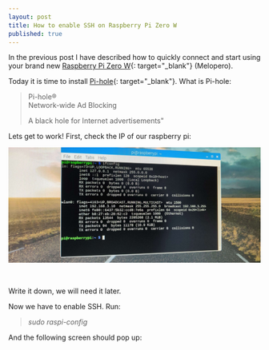 ```yaml
---
layout: post
title: How to enable SSH on Raspberry Pi Zero W
published: true
---
```


In the previous post I have described how to quickly connect and start using your brand new [Raspberry Pi Zero W](https://amzn.to/2Urs28p){: target="_blank"} (Melopero).

Today it is time to install [Pi-hole](http://bit.ly/pi-hole-raspberry){: target="_blank"}. What is Pi-hole:

> Pi-hole® <br>Network-wide Ad Blocking
>
>
> A black hole for Internet advertisements"

Lets get to work! First, check the IP of our raspberry pi:

![](/upload/pi-config/img-20190128-144917.jpg)

 

Write it down, we will need it later.

Now we have to enable SSH. Run:

> *sudo raspi-config*

And the following screen should pop up: